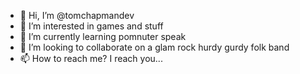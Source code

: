 - 👋 Hi, I’m @tomchapmandev
- 👀 I’m interested in games and stuff
- 🌱 I’m currently learning pomnuter speak
- 💞️ I’m looking to collaborate on a glam rock hurdy gurdy folk band
- 📫 How to reach me? I reach you...

<!---
Vahlros/Vahlros is a ✨ special ✨ repository because its `README.md` (this file) appears on your GitHub profile.
You can click the Preview link to take a look at your changes.
--->

